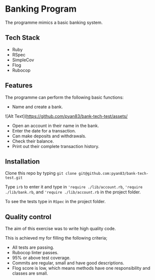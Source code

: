 # Banking Program
The programme mimics a basic banking system.

## Tech Stack
- Ruby
- RSpec
- SimpleCov
- Flog
- Rubocop

## Features
The programme can perform the following basic functions:

- Name and create a bank.

![Alt Text](https://github.com/pyan83/bank-tech-test/assets/

- Open an account in their name in the bank.
- Enter the date for a transaction.
- Can make deposits and withdrawals.
- Check their balance.
- Print out their complete transaction history.

## Installation
Clone this repo by typing
`git clone git@github.com:pyan83/bank-tech-test.git`

Type `irb` to enter it and type in `'require ./lib/account.rb`,  `'require ./lib/bank.rb`, and `'require ./lib/account.rb` in the project folder.

To see the tests type in `RSpec` in the project folder.

## Quality control
The aim of this exercise was to write high quality code.

This is achieved my for filling the following criteria;
- All tests are passing.
- Rubocop linter passes.
- 95% or above test coverage.
- Commits are regular, small and have good descriptions.
- Flog score is low, which means methods have one responsibility and classes are small.
